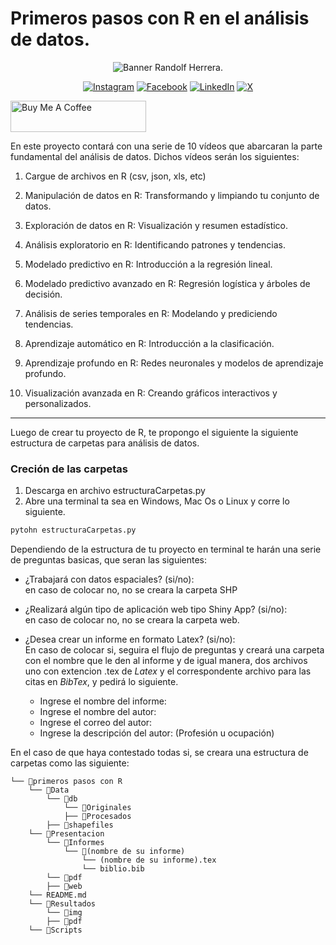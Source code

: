 # Primeros pasos con R en el análisis de datos.


<div style="text-align: center;"> 

![Banner Randolf Herrera.](banner.png)

</div>

<div style="text-align: center;"> 

[![Instagram](https://img.shields.io/badge/Instagram-%23E4405F.svg?style=for-the-badge&logo=Instagram&ogoColor=white)](https://www.instagram.com/randolfherrera/)
[![Facebook](https://img.shields.io/badge/Facebook-%231877F2.svg?style=for-the-badge&logo=Facebook&logoColor=white)](https://www.facebook.com/profile.php?id=100089453334909)
[![LinkedIn](https://img.shields.io/badge/linkedin-%230077B5.svg?style=for-the-badge&logo=linkedin&logoColor=white)](https://www.linkedin.com/in/randolf-herrera-rinc%C3%B3n-/)
[![X](https://img.shields.io/badge/X-%23000000.svg?style=for-the-badge&logo=X&logoColor=white)](https://x.com/randolfherrera)
</div>

<a href="https://www.buymeacoffee.com/randherdatascience" target="_blank"><img src="https://cdn.buymeacoffee.com/buttons/v2/default-yellow.png" alt="Buy Me A Coffee" style="height: 50px !important;width: 217px !important;" ></a>

En este proyecto contará con una serie de 10 vídeos que abarcaran la parte fundamental del análisis de datos. Dichos vídeos serán los siguientes:

  

1. Cargue de archivos en R (csv, json, xls, etc)

2. Manipulación de datos en R: Transformando y limpiando tu conjunto de datos.

3. Exploración de datos en R: Visualización y resumen estadístico.

4. Análisis exploratorio en R: Identificando patrones y tendencias.

5. Modelado predictivo en R: Introducción a la regresión lineal.

6. Modelado predictivo avanzado en R: Regresión logística y árboles de decisión.

7. Análisis de series temporales en R: Modelando y prediciendo tendencias.

8. Aprendizaje automático en R: Introducción a la clasificación.

9. Aprendizaje profundo en R: Redes neuronales y modelos de aprendizaje profundo.

10. Visualización avanzada en R: Creando gráficos interactivos y personalizados.

  

---

Luego de crear tu proyecto de R, te propongo el siguiente la siguiente estructura de carpetas para análisis de datos.


### Creción de las carpetas
1. Descarga en archivo estructuraCarpetas.py
2. Abre una terminal ta sea en Windows, Mac Os o Linux y corre lo siguiente.

```bash
pytohn estructuraCarpetas.py
```
Dependiendo de la estructura de tu proyecto en terminal te harán una serie de preguntas basicas, que seran las siguientes:

- ¿Trabajará con datos espaciales? (si/no):<br>
  en caso de colocar no, no se creara la carpeta SHP
- ¿Realizará algún tipo de aplicación web tipo Shiny App? (si/no): <br>
  en caso de colocar no, no se creara la carpeta web.
- ¿Desea crear un informe en formato Latex? (si/no): <br>
  En caso de colocar si, seguira el flujo de preguntas y creará una carpeta con el nombre que le den al informe y de igual manera, dos archivos uno con extencion .tex de $Latex$ y el correspondente archivo para las citas en $BibTex$, y pedirá lo siguiente.
    
    - Ingrese el nombre del informe:
    - Ingrese el nombre del autor:
    - Ingrese el correo del autor:
    - Ingrese la descripción del autor: (Profesión u ocupación)


En el caso de que haya contestado todas si, se creara una estructura de carpetas como las siguiente:





```
└── 📁primeros pasos con R
    └── 📁Data
        └── 📁db
            └── 📁Originales
            ├── 📁Procesados
        ├── 📁shapefiles
    └── 📁Presentacion
        └── 📁Informes
            └── 📁(nombre de su informe)
                └── (nombre de su informe).tex
                └── biblio.bib
        └── 📁pdf
        ├── 📁web
    └── README.md
    └── 📁Resultados
        └── 📁img
        ├── 📁pdf
    └── 📁Scripts
```